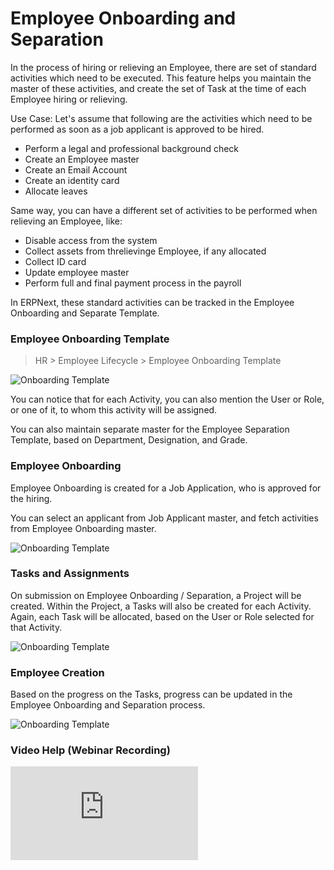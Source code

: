 # Employee Onboarding and Separation

In the process of hiring or relieving an Employee, there are set of standard activities which need to be executed. This feature helps you maintain the master of these activities, and create the set of Task at the time of each Employee hiring or relieving.

Use Case: Let's assume that following are the activities which need to be performed as soon as a job applicant is approved to be hired.

- Perform a legal and professional background check
- Create an Employee master
- Create an Email Account
- Create an identity card
- Allocate leaves

Same way, you can have a different set of activities to be performed when relieving an Employee, like:

- Disable access from the system
- Collect assets from threlievinge Employee, if any allocated
- Collect ID card
- Update employee master 
- Perform full and final payment process in the payroll

In ERPNext, these standard activities can be tracked in the Employee Onboarding and Separate Template.

### Employee Onboarding Template

> HR > Employee Lifecycle > Employee Onboarding Template

<img class="screenshot" alt="Onboarding Template" src="{{docs_base_url}}/assets/img/human-resources/onboarding-template.png">

You can notice that for each Activity, you can also mention the User or Role, or one of it, to whom this activity will be assigned.

You can also maintain separate master for the Employee Separation Template, based on Department, Designation, and Grade.

### Employee Onboarding

Employee Onboarding is created for a Job Application, who is approved for the hiring.

You can select an applicant from Job Applicant master, and fetch activities from Employee Onboarding master.

<img class="screenshot" alt="Onboarding Template" src="{{docs_base_url}}/assets/img/human-resources/onboarding.png">

### Tasks and Assignments

On submission on Employee Onboarding / Separation, a Project will be created. Within the Project, a Tasks will also be created for each Activity. Again, each Task will be allocated, based on the User or Role selected for that Activity.

<img class="screenshot" alt="Onboarding Template" src="{{docs_base_url}}/assets/img/human-resources/onboarding-tasks.gif">

### Employee Creation

Based on the progress on the Tasks, progress can be updated in the Employee Onboarding and Separation process.

<img class="screenshot" alt="Onboarding Template" src="{{docs_base_url}}/assets/img/human-resources/onboarding-employee.png">

### Video Help (Webinar Recording)

<div class="embed-container">
  <iframe src="https://www.youtube.com/embed/2zbMW1YKtWo" frameborder="0" allow="autoplay; encrypted-media" allowfullscreen>
  </iframe>
</div>